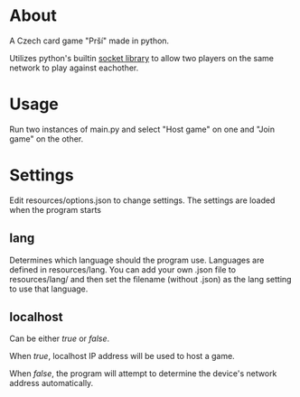 # About
A Czech card game "Prší" made in python.

Utilizes python's builtin [socket library](https://docs.python.org/3/library/socket.html) to allow two players on the same network to play against eachother.

# Usage
Run two instances of main.py and select "Host game" on one and "Join game" on the other.

# Settings
Edit resources/options.json to change settings. The settings are loaded when the program starts
## lang
Determines which language should the program use.
Languages are defined in resources/lang.
You can add your own .json file to resources/lang/ and then set the filename (without .json) as the lang setting to use that language.
## localhost
Can be either _true_ or _false_.

When _true_, localhost IP address will be used to host a game.

When _false_, the program will attempt to determine the device's network address automatically.
